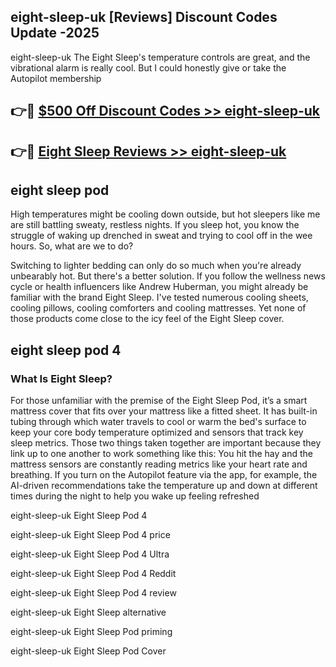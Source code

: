 ## eight-sleep-uk [Reviews​] Discount Codes Update -2025

eight-sleep-uk The Eight Sleep's temperature controls are great, and the vibrational alarm is really cool. But I could honestly give or take the Autopilot membership

## 👉🔴 [$500 Off Discount Codes >> eight-sleep-uk](http://download.freeplayer.one?title=eight-sleep-uk&ref=18-ES)

## 👉🔴 [Eight Sleep Reviews >> eight-sleep-uk](http://download.freeplayer.one?title=eight-sleep-uk&ref=18-ES)

## eight sleep pod

High temperatures might be cooling down outside, but hot sleepers like me are still battling sweaty, restless nights. If you sleep hot, you know the struggle of waking up drenched in sweat and trying to cool off in the wee hours. So, what are we to do?

Switching to lighter bedding can only do so much when you're already unbearably hot. But there's a better solution. If you follow the wellness news cycle or health influencers like Andrew Huberman, you might already be familiar with the brand Eight Sleep. I've tested numerous cooling sheets, cooling pillows, cooling comforters and cooling mattresses. Yet none of those products come close to the icy feel of the Eight Sleep cover.

## eight sleep pod 4

### What Is Eight Sleep?

For those unfamiliar with the premise of the Eight Sleep Pod, it’s a smart mattress cover that fits over your mattress like a fitted sheet. It has built-in tubing through which water travels to cool or warm the bed's surface to keep your core body temperature optimized and sensors that track key sleep metrics. Those two things taken together are important because they link up to one another to work something like this: You hit the hay and the mattress sensors are constantly reading metrics like your heart rate and breathing. If you turn on the Autopilot feature via the app, for example, the AI-driven recommendations take the temperature up and down at different times during the night to help you wake up feeling refreshed

eight-sleep-uk Eight Sleep Pod 4

eight-sleep-uk Eight Sleep Pod 4 price

eight-sleep-uk Eight Sleep Pod 4 Ultra

eight-sleep-uk Eight Sleep Pod 4 Reddit

eight-sleep-uk Eight Sleep Pod 4 review

eight-sleep-uk Eight Sleep alternative

eight-sleep-uk Eight Sleep Pod priming

eight-sleep-uk Eight Sleep Pod Cover